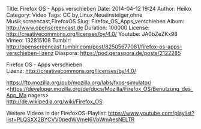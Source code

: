 Title: Firefox OS - Apps verschieben
Date: 2014-04-12 19:24
Author: Heiko
Category: Video
Tags: CC by,Linux,Neueinsteiger,ohne Musik,screencast,FirefoxOS
Slug: Firefox_OS_Apps_verschieben
Album: http://www.openscreencast.de
Duration: 100000
License: http://creativecommons.org/licenses/by/4.0/
Youtube: JA0bZeZKx98
Vimeo: 132815108
Tumblr: http://openscreencast.tumblr.com/post/82505677081/firefox-os-apps-verschieben-lizenz
Diaspora: https://pod.geraspora.de/posts/2122285

Firefox OS - Apps verschieben  
Lizenz: <http://creativecommons.org/licenses/by/4.0/>  
  
<https://ftp.mozilla.org/pub/mozilla.org/labs/fxos-simulator/>  
<https://developer.mozilla.org/de/docs/Mozilla/Firefox_OS/Benutzung_des_App_Ma
nagers>  
<http://de.wikipedia.org/wiki/Firefox_OS>  
  
Weitere Videos in der FirefoxOS-Playlist:
<https://www.youtube.com/playlist?list=PLQSXX2BYCVV0pedWVmeI6VbWmAesNELTR>  
  

